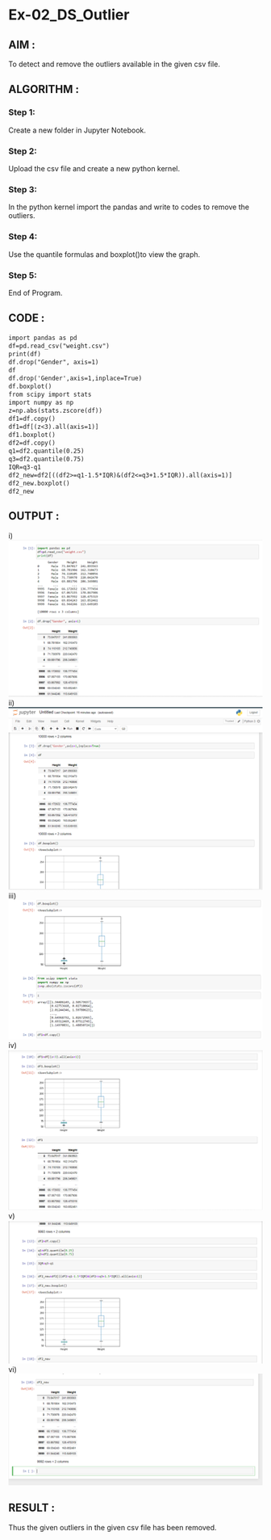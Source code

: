 # Ex-02_DS_Outlier
## AIM :
To detect and remove the outliers available in the given csv file.

## ALGORITHM :
### Step 1:
Create a new folder in Jupyter Notebook.

### Step 2:
Upload the csv file and create a new python kernel.

### Step 3:
In the python kernel import the pandas and write to codes to remove the outliers.

### Step 4:
Use the quantile formulas and boxplot()to view the graph.

### Step 5:
End of Program.

## CODE :


~~~
import pandas as pd
df=pd.read_csv("weight.csv")
print(df)
df.drop("Gender", axis=1)
df
df.drop('Gender',axis=1,inplace=True)
df.boxplot()
from scipy import stats
import numpy as np
z=np.abs(stats.zscore(df))
df1=df.copy()
df1=df[(z<3).all(axis=1)]
df1.boxplot()
df2=df.copy()
q1=df2.quantile(0.25)
q3=df2.quantile(0.75)
IQR=q3-q1
df2_new=df2[((df2>=q1-1.5*IQR)&(df2<=q3+1.5*IQR)).all(axis=1)]
df2_new.boxplot()
df2_new
~~~
## OUTPUT :
i)
![op](./op1.png)
ii)
![op](./op2.png)
iii)
![op](./op3.png)
iv)
![op](./op4.png)
v)
![op](./op5.png)
vi)
![op](./op6.png)

## RESULT :
Thus the given outliers in the given csv file has been removed.

